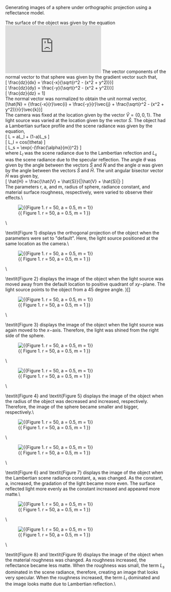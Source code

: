 Generating images of a sphere under orthographic projection using a reflectance model.

The surface of the object was given by the equation\
![img](http://latex.codecogs.com/svg.latex?z%28x%2Cy%29%3Dz_0%2B%5Csqrt%7Br%5E2-%28x%5E2%2By%5E2%29%7D)
The vector components of the normal vector to that sphere was given by the gradient vector such that,\
\[ \frac{dz}{dx} = \frac{-x}{\sqrt{r^2 - (x^2 + y^2)}}\]\
\[ \frac{dz}{dy} = \frac{-y}{\sqrt{r^2 - (x^2 + y^2)}}\]\
\[ \frac{dz}{dz} = 1\]\
The normal vector was normalized to obtain the unit normal vector,\
\[\hat{N} =  {\frac{-x}{r}\vec{i} + \frac{-y}{r}\vec{j} + \frac{\sqrt{r^2 - (x^2 + y^2)}}{r}\vec{k}}\]\
The camera was fixed at the location given by the vector $\hat{V}=\{0,0,1\}$. The light source was varied at the location given by the vector $\hat{S}$. The object had a Lambertian surface profile and the scene radiance was given by the equation,\
\[ L = aL_l + (1-a)L_s \]\
\[ L_l = cos(\theta) \]\
\[ L_s = \exp\{-(\frac{\alpha}{m})^2\} \]\
where $L_l$ was the scene radiance due to the Lambertian refection and $L_s$ was the scene radiance due to the specular reflection. The angle $\theta$ was given by the angle between the vectors $\hat{S}$ and $\hat{N}$ and the angle $\alpha$ was given by the angle between the vectors $\hat{S}$ and $\hat{H}$. The unit angular bisector vector $\hat{H}$ was given by,\
\[ \hat{H} = \frac{\hat{V} + \hat{S}}{|\hat{V} + \hat{S}|} \]\
The parameters r, a, and m, radius of sphere, radiance constant, and material surface roughness, respectively, were varied to observe their effects.\

<figure class="image">
  <img src="{{ https://imgur.com/eUoBpE7.jpg }}" alt="{{Figure 1. r = 50, a = 0.5, m = 1}}">
  <figcaption>{{ Figure 1. r = 50, a = 0.5, m = 1 }}</figcaption>
</figure>\

\textit{Figure 1} displays the orthogonal projection of the object when the parameters were set to "default". Here, the light source positioned at the same location as the camera.\

<figure class="image">
  <img src="{{ https://imgur.com/eUoBpE7.jpg }}" alt="{{Figure 1. r = 50, a = 0.5, m = 1}}">
  <figcaption>{{ Figure 1. r = 50, a = 0.5, m = 1 }}</figcaption>
</figure>\

\textit{Figure 2} displays the image of the object when the light source was moved away from the default location to positive quadrant of $xy-$plane. The light source points to the object from a $45$ degree angle.
}\[\]

<figure class="image">
  <img src="{{ https://imgur.com/eUoBpE7.jpg }}" alt="{{Figure 1. r = 50, a = 0.5, m = 1}}">
  <figcaption>{{ Figure 1. r = 50, a = 0.5, m = 1 }}</figcaption>
</figure>\

\textit{Figure 3} displays the image of the object when the light source was again moved to the $x-$axis. Therefore, the light was shined from the right side of the sphere.

<figure class="image">
  <img src="{{ https://imgur.com/eUoBpE7.jpg }}" alt="{{Figure 1. r = 50, a = 0.5, m = 1}}">
  <figcaption>{{ Figure 1. r = 50, a = 0.5, m = 1 }}</figcaption>
</figure>\

<figure class="image">
  <img src="{{ https://imgur.com/eUoBpE7.jpg }}" alt="{{Figure 1. r = 50, a = 0.5, m = 1}}">
  <figcaption>{{ Figure 1. r = 50, a = 0.5, m = 1 }}</figcaption>
</figure>\

\textit{Figure 4} and \textit{Figure 5} displays the image of the object when the radius of the object was decreased and increased, respectively. Therefore, the image of the sphere became smaller and bigger, respectively.\

<figure class="image">
  <img src="{{ https://imgur.com/eUoBpE7.jpg }}" alt="{{Figure 1. r = 50, a = 0.5, m = 1}}">
  <figcaption>{{ Figure 1. r = 50, a = 0.5, m = 1 }}</figcaption>
</figure>\

<figure class="image">
  <img src="{{ https://imgur.com/eUoBpE7.jpg }}" alt="{{Figure 1. r = 50, a = 0.5, m = 1}}">
  <figcaption>{{ Figure 1. r = 50, a = 0.5, m = 1 }}</figcaption>
</figure>\

\textit{Figure 6} and \textit{Figure 7} displays the image of the object when the Lambertian scene radiance constant, a, was changed. As the constant, a, increased, the gradation of the light became more even. The surface reflected light more evenly as the constant increased and appeared more matte.\

<figure class="image">
  <img src="{{ https://imgur.com/eUoBpE7.jpg }}" alt="{{Figure 1. r = 50, a = 0.5, m = 1}}">
  <figcaption>{{ Figure 1. r = 50, a = 0.5, m = 1 }}</figcaption>
</figure>\

<figure class="image">
  <img src="{{ https://imgur.com/eUoBpE7.jpg }}" alt="{{Figure 1. r = 50, a = 0.5, m = 1}}">
  <figcaption>{{ Figure 1. r = 50, a = 0.5, m = 1 }}</figcaption>
</figure>\

\textit{Figure 8} and \textit{Figure 9} displays the image of the object when the material roughness was changed. As roughness increased, the reflectance became less matte. When the roughness was small, the term $L_s$ dominated in the scene radiance, therefore, creating an image that looks very specular. When the roughness increased, the term $L_l$ dominated and the image looks matte due to Lambertian reflection.\
